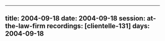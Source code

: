 
---
title: 2004-09-18
date:  2004-09-18
session: at-the-law-firm
recordings: [clientelle-131]
days: 2004-09-18
---
